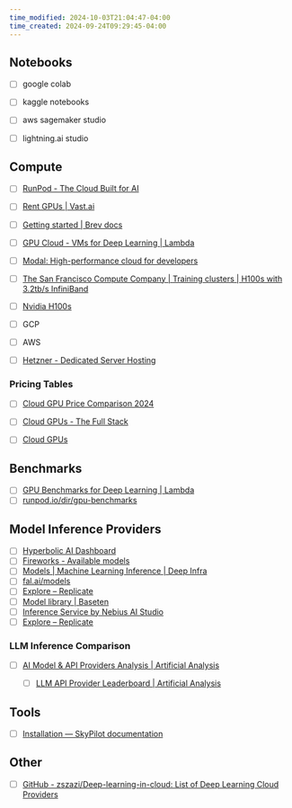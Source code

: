 ```yaml
---
time_modified: 2024-10-03T21:04:47-04:00
time_created: 2024-09-24T09:29:45-04:00
---
```


## Notebooks

- [ ] google colab
- [ ] kaggle notebooks
- [ ] aws sagemaker studio
- [ ] lightning.ai studio


## Compute

- [ ] [RunPod - The Cloud Built for AI](https://www.runpod.io/)
- [ ] [Rent GPUs | Vast.ai](https://vast.ai/)
- [ ] [Getting started | Brev docs](https://www.brev.dev/)
- [ ] [GPU Cloud - VMs for Deep Learning | Lambda](https://lambdalabs.com/service/gpu-cloud)
- [ ] [Modal: High-performance cloud for developers](https://modal.com/)
- [ ]  [The San Francisco Compute Company | Training clusters | H100s with 3.2tb/s InfiniBand](https://sfcompute.com/)
- [ ] [Nvidia H100s](https://www.primeintellect.ai/compute/nvidia-h100s?utm_source=twitter&utm_medium=cpc&utm_campaign=gpu_poor&twclid=2ntnwkq3yklp8e9fdaremcrey)
- [ ] GCP
- [ ] AWS

- [ ] [Hetzner - Dedicated Server Hosting](https://www.hetzner.com/dedicated-rootserver/gex130/)



### Pricing Tables

- [ ] [Cloud GPU Price Comparison 2024](https://getdeploying.com/reference/cloud-gpu)
- [ ] [Cloud GPUs - The Full Stack](https://fullstackdeeplearning.com/cloud-gpus/)
- [ ] [Cloud GPUs](https://cloud-gpus.com/)


## Benchmarks

- [ ] [GPU Benchmarks for Deep Learning | Lambda](https://lambdalabs.com/gpu-benchmarks)
- [ ] [runpod.io/dir/gpu-benchmarks](https://www.runpod.io/dir/gpu-benchmarks)

## Model Inference Providers

- [ ] [Hyperbolic AI Dashboard](https://app.hyperbolic.xyz/models)
- [ ] [Fireworks - Available models](https://fireworks.ai/models)
- [ ] [Models | Machine Learning Inference | Deep Infra](https://deepinfra.com/models)
- [ ] [fal.ai/models](https://fal.ai/models)
- [ ] [Explore – Replicate](https://replicate.com/explore)
- [ ] [Model library | Baseten](https://www.baseten.co/library/)
- [ ] [Inference Service by Nebius AI Studio](https://nebius.ai/services/studio-inference-service)
- [ ] [Explore – Replicate](https://replicate.com/explore)

### LLM Inference Comparison

- [ ] [AI Model & API Providers Analysis | Artificial Analysis](https://artificialanalysis.ai/)
	- [ ] [LLM API Provider Leaderboard | Artificial Analysis](https://artificialanalysis.ai/leaderboards/providers)


## Tools
- [ ] [Installation — SkyPilot documentation](https://skypilot.readthedocs.io/en/latest/getting-started/installation.html#installation)


## Other
- [ ] [GitHub - zszazi/Deep-learning-in-cloud: List of Deep Learning Cloud Providers](https://github.com/zszazi/Deep-learning-in-cloud)